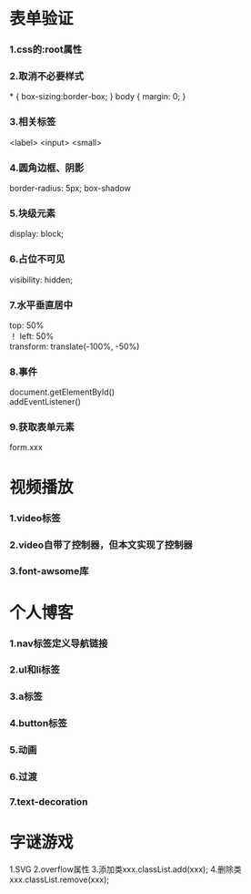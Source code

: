 <h1>表单验证</h1>
<h3>1.css的:root属性</h3>
<h3>2.取消不必要样式</h3>
&#42; { box-sizing:border-box; }  
body { 
    margin: 0;
}
<h3>3.相关标签</h3>
&#60;label&#62;  
&#60;input&#62;  
&#60;small&#62;  
<h3>4.圆角边框、阴影</h3>
border-radius: 5px;
box-shadow  
<h3>5.块级元素</h3>
display: block;  
<h3>6.占位不可见</h3>
visibility: hidden;  
<h3>7.水平垂直居中</h3>
top: 50%<br>！
left: 50%<br>
transform: translate(-100%, -50%)
<h3>8.事件</h3>
document.getElementById()<br>
addEventListener()
<h3>9.获取表单元素</h3>
form.xxx
<h1>视频播放</h1>
<h3>1.video标签</h3>
<h3>2.video自带了控制器，但本文实现了控制器</h3>
<h3>3.font-awsome库</h3>
<h1>个人博客</h1>
<h3>1.nav标签定义导航链接</h3>
<h3>2.ul和li标签</h3>
<h3>3.a标签</h3>
<h3>4.button标签</h3>
<h3>5.动画</h3>
<h3>6.过渡</h3>
<h3>7.text-decoration</h3>
<h1>字谜游戏</h1>
1.SVG
2.overflow属性
3.添加类xxx.classList.add(xxx);
4.删除类xxx.classList.remove(xxx);